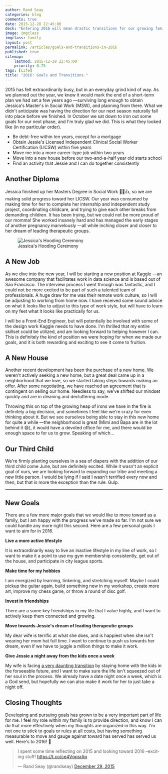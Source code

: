 ```yaml
---
author: Rand Seay
categories: blog
comments: true
date: 2015-12-28 22:45:00
deck: "Entering 2016 will mean drastic transitions for our growing family. With a master's degree and new licensure under our belt, and a new job, new house, and new baby on the horizon, who knows what this year will look like."
image: imgclass
imgclass: family
layout: post
permalink: /articles/goals-and-transitions-in-2016
published: true
sitemap:
    lastmod: 2015-12-28 22:45:00
    priority: 0.75
tags: [Life]
title: "2016: Goals and Transitions."
---
```


2015 has felt extraordinarily busy, but in an everyday grind kind of way. As we planned out the year, we knew it would mark the end of a short-term plan we had set a few years ago &mdash;surviving long enough to obtain Jessica's Master's in Social Work (MSW), and planning from there. What we didn't anticipate was<!--more--> having the direction for our next season naturally fall into place before we finished. In October we sat down to iron out some goals for our next phase, and I'm truly glad we did. This is what they looked like (in no particular order).

- Be debt-free within ten years, except for a mortgage
- Obtain Jessie's Licensed Independent Clinical Social Worker Certification (LICSW) within five years
- Move me into a more career-type job within two years
- Move into a new house before our two-and-a-half year old starts school
- Find an activity that Jessie and I can do together consistently

## Another Diploma

Jessica finished up her Masters Degree in Social Work :tada::smile::+1:, so we are making solid progress toward her LICSW. Our year was consumed by making time for her to complete her internship and independent study project, coordinating childcare, and trying to give each other breaks from demanding children. It has been trying, but we could not be more proud of our momma! She worked insanely hard and has managed the early stages of another pregnancy marvelously &mdash;all while inching closer and closer to her dream of leading therapeutic groups.

<figure class="image">
    <img class="drop-shadow" src="{{ '/img/backgrounds/bg-family.jpg' | prepend: site.baseurl }}" alt="Jessica's Hooding Ceremony">
    <figcaption>Jessica's Hooding Ceremony</figcaption>
</figure>

## A New Job

As we dive into the new year, I will be starting a new position at [Kaggle](https://www.kaggle.com/) &mdash;an awesome company that facilitates work in data science and is based out of San Francisco. The interview process I went through was fantastic, and I could not be more excited to be part of such a talented team of professionals. A huge draw for me was their remote work culture, so I will be adjusting to working from home now. I have received some sound advice on what it looks like to adjust to this type of work style, but will have to learn on my feet what it looks like practically for us.

I will be a Front-End Engineer, but will potentially be involved with some of the design work Kaggle needs to have done. I'm thrilled that my entire skillset could be utilized, and am looking forward to helping however I can. This is definitely the kind of position we were hoping for when we made our goals, and it is both rewarding and exciting to see it come to fruition.

## A New House

Another recent development has been the purchase of a new home. We weren't actively seeking a new home, but a great deal came up in a neighborhood that we love, so we started taking steps towards making an offer. After some negotiating, we have reached an agreement that is contingent on selling our home. Needless to say, we've shifted our mindset quickly and are in cleaning and decluttering mode. 

Throwing this on top of the growing heap of irons we have in the fire is definitely a big decision, and sometimes I feel like we're crazy for even thinking about it. But we see ourselves being able to stay in this new home for quite a while &mdash;the neighborhood is great (Mimi and Bapa are in the lot behind it :smile:), it would have a devoted office for me, and there would be enough space to for us to grow. Speaking of which&hellip;

## Our Third Child

We're firmly planting ourselves in a sea of diapers with the addition of our third child come June, but are definitely excited. While it wasn't an explicit goal of ours, we are looking forward to expanding our tribe and meeting a new little person. I would be lying if I said I wasn't terrified every now and then, but that is more the exception than the rule. Gulp.

<hr>

## New Goals

There are a few more major goals that we would like to move toward as a family, but I am happy with the progress we've made so far. I'm not sure we could handle any more right this second. Here are a few personal goals I want to aim for in 2016.

**<i class="fa fa-hand-o-right primary-text"></i> Live a more active lifestyle**

It is extraordinarily easy to live an inactive lifestyle in my line of work, so I want to make it a point to use my gym membership consistently, get out of the house, and participate in city league sports.

**<i class="fa fa-hand-o-right primary-text"></i> Make time for my hobbies**

I am energized by learning, tinkering, and stretching myself. Maybe I could pickup the guitar again, build something new in my workshop, create more art, improve my chess game, or throw a round of disc golf.

**<i class="fa fa-hand-o-right primary-text"></i> Invest in friendships**

There are a some key friendships in my life that I value highly, and I want to actively keep them connected and growing.

**<i class="fa fa-hand-o-right primary-text"></i> Move towards Jessie's dream of leading therapeutic groups**

My dear wife is terrific at what she does, and is happiest when she isn't wearing her mom hat full time. I want to continue to push us towards her dream, even if we have to juggle a million things to make it work.

**<i class="fa fa-hand-o-right primary-text"></i> Give Jessie a night away from the kids once a week**

My wife is facing [a very daunting transition](https://jessicaseay.wordpress.com/2015/12/24/so-i-dont-transition-well/) by staying home with the kids in the forseeable future, and I want to make sure the life isn't squeezed out of her soul in the process. We already have a date night once a week, which is a God send, but hopefully we can also make it work for her to just take a night off.

## Closing Thoughts

Developing and pursuing goals has grown to be a very important part of life for me. I feel my role within my family is to provide direction, and know I can do that more effectively when my thoughts are organized in this way. I'm not one to stick to goals or rules at all costs, but having something measurable to move and gauge against toward has served has served us well. Here's to 2016! :confetti_ball:

<blockquote class="twitter-tweet" lang="en"><p lang="en" dir="ltr">I spent some time reflecting on 2015 and looking toward 2016 –exciting stuff! <a href="https://t.co/ce4VppsrAp">https://t.co/ce4VppsrAp</a></p>&mdash; Rand Seay (@randseay) <a href="https://twitter.com/randseay/status/681700967767797760">December 29, 2015</a></blockquote>
<script async src="//platform.twitter.com/widgets.js" charset="utf-8"></script>
